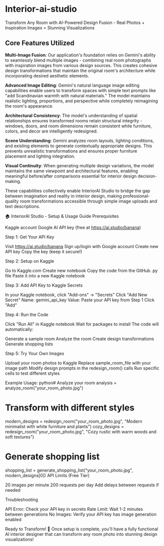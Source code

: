 # Interior-ai-studio
Transform Any Room with AI-Powered Design Fusion - Real Photos + Inspiration Images = Stunning Visualizations


## Core Features Utilized

**Multi-Image Fusion**: Our application's foundation relies on Gemini's ability to seamlessly blend multiple images - combining real room photographs with inspiration images from various design sources. This creates cohesive design transformations that maintain the original room's architecture while incorporating desired aesthetic elements.

**Advanced Image Editing**: Gemini's natural language image editing capabilities enable users to transform spaces with simple text prompts like "add Scandinavian warmth with natural materials." The model maintains realistic lighting, proportions, and perspective while completely reimagining the room's appearance.

**Architectural Consistency**: The model's understanding of spatial relationships ensures transformed rooms retain structural integrity - windows, doors, and room dimensions remain consistent while furniture, colors, and decor are intelligently redesigned.

**Scene Understanding**: Gemini analyzes room layouts, lighting conditions, and existing elements to generate contextually appropriate designs. This prevents unrealistic transformations and ensures proper furniture placement and lighting integration.

**Visual Continuity**: When generating multiple design variations, the model maintains the same viewpoint and architectural features, enabling meaningful before/after comparisons essential for interior design decision-making.

These capabilities collectively enable InteriorAI Studio to bridge the gap between imagination and reality in interior design, making professional-quality room transformations accessible through simple image uploads and text descriptions.


🏠 InteriorAI Studio - Setup & Usage Guide
Prerequisites

Kaggle account
Google AI API key (free at https://ai.studio/banana)

Step 1: Get Your API Key

Visit https://ai.studio/banana
Sign up/login with Google account
Create new API key
Copy the key (keep it secure!)

Step 2: Setup on Kaggle

Go to Kaggle.com
Create new notebook
Copy the code from the GitHub .py file
Paste it into a new Kaggle notebook

Step 3: Add API Key to Kaggle Secrets

In your Kaggle notebook, click "Add-ons" → "Secrets"
Click "Add New Secret"
Name: gemini_api_key
Value: Paste your API key from Step 1
Click "Add"

Step 4: Run the Code

Click "Run All" in Kaggle notebook
Wait for packages to install
The code will automatically:

Generate a sample room
Analyze the room
Create design transformations
Generate shopping lists



Step 5: Try Your Own Images

Upload your room photos to Kaggle
Replace sample_room_file with your image path
Modify design prompts in the redesign_room() calls
Run specific cells to test different styles

Example Usage:
python# Analyze your room
analysis = analyze_room("your_room_photo.jpg")

# Transform with different styles
modern_designs = redesign_room("your_room_photo.jpg", "Modern minimalist with white furniture and plants")
cozy_designs = redesign_room("your_room_photo.jpg", "Cozy rustic with warm woods and soft textures")

# Generate shopping list
shopping_list = generate_shopping_list("your_room_photo.jpg", modern_designs[0])
API Limits (Free Tier)

20 images per minute
200 requests per day
Add delays between requests if needed

Troubleshooting

API Error: Check your API key in secrets
Rate Limit: Wait 1-2 minutes between generations
No Images: Verify your API key has image generation enabled

Ready to Transform! 🎨
Once setup is complete, you'll have a fully functional AI interior designer that can transform any room photo into stunning design visualizations!
